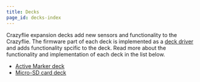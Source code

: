 ```yaml
---
title: Decks
page_id: decks-index
---
```


Crazyflie expansion decks add new sensors and functionality to the Crazyflie. The firmware part of each deck is implemented as a [deck driver](/docs/development/howto.md) and adds functionality spcific to the deck. Read more about the functionality and implementation of each deck in the list below.

* [Active Marker deck](/docs/userguides/decks/active-marker-deck.md)
* [Micro-SD card deck](/docs/userguides/decks/micro-sd-card-deck.md)
